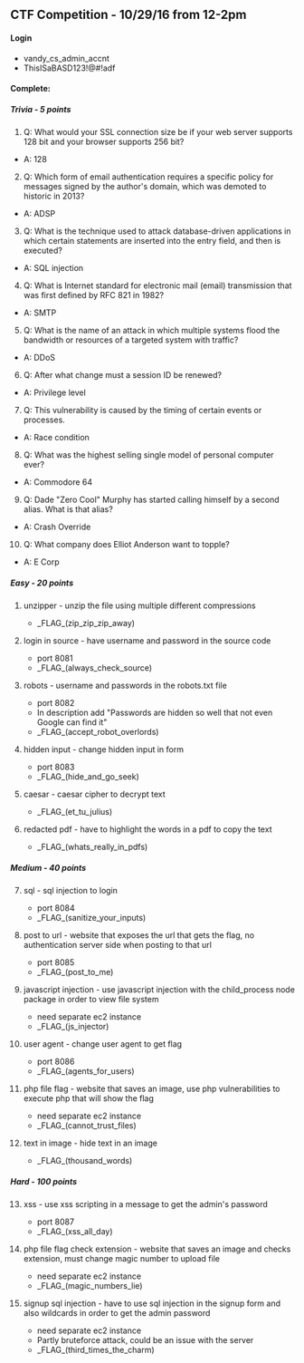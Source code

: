 ## CTF Competition - 10/29/16 from 12-2pm

#### Login
- vandy_cs_admin_accnt
- ThisISaBASD123!@#!adf

#### Complete:
##### Trivia - 5 points
1. Q: What would your SSL connection size be if your web server supports 128 bit and your browser supports 256 bit?
  - A: 128

2. Q: Which form of email authentication requires a specific policy for messages signed by the author's domain, which was demoted to historic in 2013?
  - A: ADSP

3. Q: What is the technique used to attack database-driven applications in which certain statements are inserted into the entry field, and then is executed?
  - A: SQL injection

4. Q: What is Internet standard for electronic mail (email) transmission that was first defined by RFC 821 in 1982?
  - A: SMTP

5. Q: What is the name of an attack in which multiple systems flood the bandwidth or resources of a targeted system with traffic?
  - A: DDoS

6. Q: After what change must a session ID be renewed?
  - A: Privilege level

7. Q: This vulnerability is caused by the timing of certain events or processes.
  - A: Race condition

8. Q: What was the highest selling single model of personal computer ever?
  - A: Commodore 64

9. Q: Dade "Zero Cool" Murphy has started calling himself by a second alias. What is that alias?
  - A: Crash Override

10. Q: What company does Elliot Anderson want to topple?
  - A: E Corp

##### Easy - 20 points
1. unzipper - unzip the file using multiple different compressions
    - \_FLAG_(zip_zip_zip_away)

2. login in source - have username and password in the source code
    - port 8081
    - \_FLAG_(always_check_source)

3. robots - username and passwords in the robots.txt file
    - port 8082
    - In description add "Passwords are hidden so well that not even Google can find it"
    - \_FLAG_(accept_robot_overlords)

4. hidden input - change hidden input in form
    - port 8083
    - \_FLAG_(hide_and_go_seek)

5. caesar - caesar cipher to decrypt text
    - \_FLAG_(et_tu_julius)

6. redacted pdf - have to highlight the words in a pdf to copy the text
    - \_FLAG_(whats_really_in_pdfs)

##### Medium - 40 points
7. sql - sql injection to login
    - port 8084
    - \_FLAG_(sanitize_your_inputs)

8. post to url - website that exposes the url that gets the flag, no authentication server side when posting to that url
    - port 8085
    - \_FLAG_(post_to_me)

9. javascript injection - use javascript injection with the child_process node package in order to view file system
    - need separate ec2 instance
    - \_FLAG_(js_injector)

10. user agent - change user agent to get flag
    - port 8086
    - \_FLAG_(agents_for_users)

11. php file flag - website that saves an image, use php vulnerabilities to execute php that will show the flag
    - need separate ec2 instance
    - \_FLAG_(cannot_trust_files)

12. text in image - hide text in an image
    - \_FLAG_(thousand_words)

##### Hard - 100 points
13. xss - use xss scripting in a message to get the admin's password
    - port 8087
    - \_FLAG_(xss_all_day)

14. php file flag check extension - website that saves an image and checks extension, must change magic number to upload file
    - need separate ec2 instance
    - \_FLAG_(magic_numbers_lie)

15. signup sql injection - have to use sql injection in the signup form and also wildcards in order to get the admin password
    - need separate ec2 instance
    - Partly bruteforce attack, could be an issue with the server
    - \_FLAG_(third_times_the_charm)
